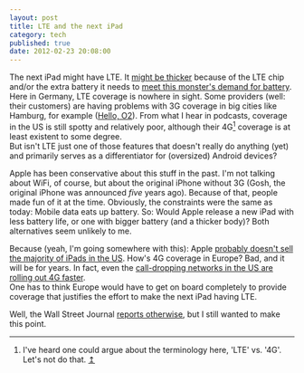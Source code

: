 ```yaml
---
layout: post
title: LTE and the next iPad
category: tech
published: true
date: 2012-02-23 20:08:00
---
```

The next iPad might have LTE. It [might be thicker](http://www.theverge.com/2012/2/21/2813466/ipad-3-rumor-casing-a5x) because of the LTE chip and/or the extra battery it needs to [meet this monster's demand for battery](http://gigaom.com/mobile/when-will-lte-stop-sucking-your-battery/). Here in Germany, LTE coverage is nowhere in sight. Some providers (well: their customers) are having problems with 3G coverage in big cities like Hamburg, for example ([Hello, O2](http://wir-sind-einzelfall.de/)). From what I hear in podcasts, coverage in the US is still spotty and relatively poor, although their 4G[<sup id="fn1b">1</sup>](#fn1) coverage is at least existent to some degree.  
But isn't LTE just one of those features that doesn't really do anything (yet) and primarily serves as a differentiator for (oversized) Android devices?

Apple has been conservative about this stuff in the past. I'm not talking about WiFi, of course, but about the original iPhone without 3G (Gosh, the original iPhone was announced *five* years ago). Because of that, people made fun of it at the time. Obviously, the constraints were the same as today: Mobile data eats up battery. So: Would Apple release a new iPad with less battery life, or one with bigger battery (and a thicker body)? Both alternatives seem unlikely to me. 

Because (yeah, I'm going somewhere with this): Apple [probably doesn't sell the majority of iPads in the US](http://adrianofarano.com/2012/01/25/how-many-ipad-have-been-sold-in-the-us-so-far/). How's 4G coverage in Europe? Bad, and it will be for years. In fact, even the [call-dropping networks in the US are rolling out 4G faster](http://gigaom.com/2011/09/02/why-is-europes-4g-rollout-so-painfully-slow/).  
One has to think Europe would have to get on board completely to provide coverage that justifies the effort to make the next iPad having LTE.

Well, the Wall Street Journal [reports otherwise](http://online.wsj.com/article/SB10001424052970204062704577221960347109978.html), but I still wanted to make this point.
</div>


---

1. <span id="fn1">I've heard one could argue about the terminology here, 'LTE' vs. '4G'. Let's not do that.</span> [&#8613;](#fn1b)


